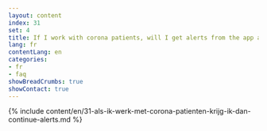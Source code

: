 ```yaml
---
layout: content
index: 31
set: 4
title: If I work with corona patients, will I get alerts from the app all the time?
lang: fr
contentLang: en
categories:
- fr
- faq
showBreadCrumbs: true
showContact: true
---
```

{% include content/en/31-als-ik-werk-met-corona-patienten-krijg-ik-dan-continue-alerts.md %}


